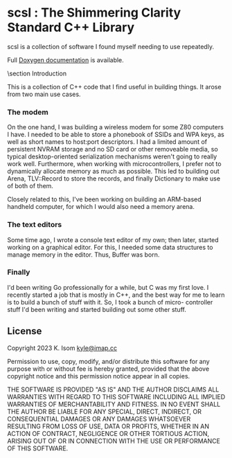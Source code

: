 # scsl : The Shimmering Clarity Standard C++ Library

scsl is a collection of software I found myself needing to use repeatedly.

Full [Doxygen documentation](https://docs.shimmering-clarity.net/scsl/)
is available.

 \section Introduction

 This is a collection of C++ code that I find useful in building things. 
 It arose from two main use cases.

 ### The modem

On the one hand, I was building a wireless modem for some Z80 computers I
have. I needed to be able to store a phonebook of SSIDs and WPA keys, as
well as short names to host:port descriptors. I had a limited amount of
persistent NVRAM storage and no SD card or other removeable media, so
typical desktop-oriented serialization mechanisms weren't going to really
work well. Furthermore, when working with microcontrollers, I prefer not to
dynamically allocate memory as much as possible. This led to building out
Arena, TLV::Record to store the records, and finally Dictionary to make use
of both of them.

Closely related to this, I've been working on building an ARM-based handheld
computer, for which I would also need a memory arena.

### The text editors

Some time ago, I wrote a console text editor of my own; then later, started
working on a graphical editor. For this, I needed some data structures to
manage memory in the editor. Thus, Buffer was born.

### Finally

I'd been writing Go professionally for a while, but C was my first love. I
recently started a job that is mostly in C++, and the best way for me to
learn is to build a bunch of stuff with it. So, I took a bunch of micro-
controller stuff I'd been writing and started building out some other stuff.


## License

Copyright 2023 K. Isom <kyle@imap.cc>

Permission to use, copy, modify, and/or distribute this software for any
purpose with or without fee is hereby granted, provided that the above
copyright notice and this permission notice appear in all copies.

THE SOFTWARE IS PROVIDED "AS IS" AND THE AUTHOR DISCLAIMS ALL WARRANTIES
WITH REGARD TO THIS SOFTWARE INCLUDING ALL IMPLIED WARRANTIES OF
MERCHANTABILITY AND FITNESS. IN NO EVENT SHALL THE AUTHOR BE LIABLE FOR
ANY SPECIAL, DIRECT, INDIRECT, OR CONSEQUENTIAL DAMAGES OR ANY DAMAGES
WHATSOEVER RESULTING FROM LOSS OF USE, DATA OR PROFITS, WHETHER IN AN
ACTION OF CONTRACT, NEGLIGENCE OR OTHER TORTIOUS ACTION, ARISING OUT OF
OR IN CONNECTION WITH THE USE OR PERFORMANCE OF THIS SOFTWARE.

